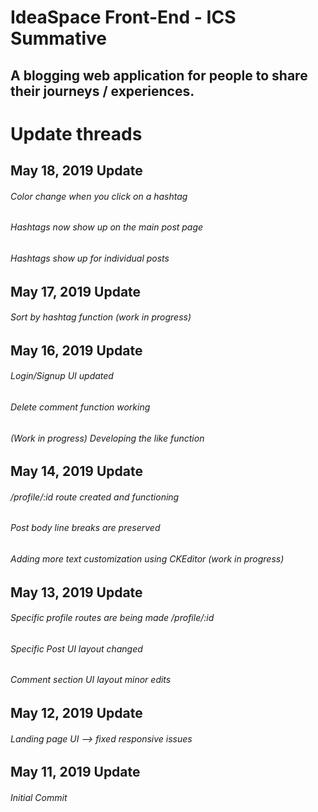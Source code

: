# IdeaSpace Front-End - ICS Summative

## A blogging web application for people to share their journeys / experiences.

# Update threads

## May 18, 2019 Update

###### Color change when you click on a hashtag

###### Hashtags now show up on the main post page

###### Hashtags show up for individual posts

## May 17, 2019 Update

###### Sort by hashtag function (work in progress)

## May 16, 2019 Update

###### Login/Signup UI updated

###### Delete comment function working

###### (Work in progress) Developing the like function

## May 14, 2019 Update

###### /profile/:id route created and functioning

###### Post body line breaks are preserved

###### Adding more text customization using CKEditor (work in progress)

## May 13, 2019 Update

###### Specific profile routes are being made /profile/:id

###### Specific Post UI layout changed

###### Comment section UI layout minor edits

## May 12, 2019 Update

###### Landing page UI --> fixed responsive issues

## May 11, 2019 Update

###### Initial Commit
